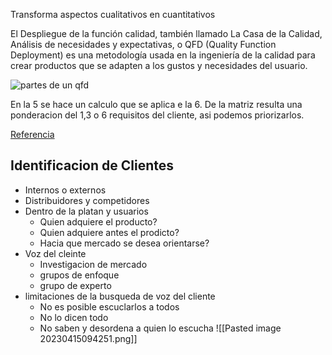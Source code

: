 Transforma aspectos cualitativos en cuantitativos

El Despliegue de la función calidad, también llamado La Casa de la Calidad, Análisis de necesidades y expectativas, o QFD (Quality Function Deployment) es una metodología usada en la ingeniería de la calidad para crear productos que se adapten a los gustos y necesidades del usuario.

![](https://www.pdcahome.com/wp-content/uploads/2012/10/partes-de-un-qfd2.jpeg "partes de un qfd")

En la 5 se hace un calculo que se aplica e la 6.
De la matriz resulta una ponderacion del 1,3 o 6 requisitos del cliente, asi podemos priorizarlos.

[Referencia](https://www.pdcahome.com/1932/qfd-despliegue-calidad/)

## Identificacion de Clientes

- Internos o externos
- Distribuidores y competidores
- Dentro de la platan y usuarios
	- Quien adquiere el producto?
	- Quien adquiere antes el prodicto?
	- Hacia que mercado se desea orientarse?
- Voz del cleinte
	- Investigacion de mercado
	- grupos de enfoque
	- grupo de experto
- limitaciones de la busqueda de voz del cliente
	- No es posible escuclarlos a todos
	- No lo dicen todo
	- No saben y desordena a quien lo escucha
![[Pasted image 20230415094251.png]]
